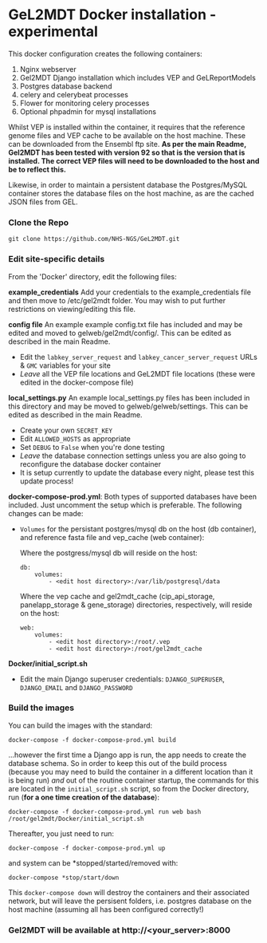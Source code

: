 # GeL2MDT Docker installation - experimental #

This docker configuration creates the following containers:
1. Nginx webserver
2. Gel2MDT Django installation which includes VEP and GeLReportModels
3. Postgres database backend
4. celery and celerybeat processes 
5. Flower for monitoring celery processes
5. Optional phpadmin for mysql installations


Whilst VEP is installed within the container, it requires that the reference genome files and VEP cache to be available 
on the host machine. These can be downloaded from the Ensembl ftp site. **As per the main Readme, Gel2MDT has been 
 tested with version 92 so that is the version that is installed. The correct VEP files will need to be downloaded to the host and be to reflect this.**

Likewise, in order to maintain a persistent database the Postgres/MySQL container stores the database files on the host 
machine, as are the cached JSON files from GEL.

### Clone the Repo
    git clone https://github.com/NHS-NGS/GeL2MDT.git
### Edit site-specific details
From the 'Docker' directory, edit the following files:


**example_credentials** 
Add your credentials to the example_credentials file and then move to /etc/gel2mdt folder. You may wish to put further 
restrictions on viewing/editing this file. 


**config file**
An example example config.txt file has included and may be edited and moved to gelweb/gel2mdt/config/. This 
can be edited as described in the main Readme.
- Edit the `labkey_server_request` and `labkey_cancer_server_request` URLs & `GMC` variables for your site
- _Leave_ all the VEP file locations and GeL2MDT file locations (these were edited in the docker-compose file)


**local_settings.py**
An example local_settings.py files has been included in this directory and may be moved to gelweb/gelweb/settings. This 
can be edited as described in the main Readme.
- Create your own `SECRET_KEY`
- Edit `ALLOWED_HOSTS` as appropriate
- Set `DEBUG` to `False` when you're done testing    
- _Leave_ the database connection settings unless you are also going to reconfigure the database docker container
- It is setup currently to update the database every night, please test this update process!


**docker-compose-prod.yml**:
Both types of supported databases have been included. Just uncomment the setup which is preferable. 
The following changes can be made:
- `Volumes` for the persistant postgres/mysql db on the host (db container), and reference fasta file and vep_cache 
(web container):

    Where the postgress/mysql db will reside on the host:

    ```
    db:
        volumes:
            - <edit host directory>:/var/lib/postgresql/data
    ```
    Where the vep cache and gel2mdt_cache (cip_api_storage, 
    panelapp_storage & gene_storage) directories, respectively, will reside on the host:
    ```
    web:
        volumes:
            - <edit host directory>:/root/.vep
            - <edit host directory>:/root/gel2mdt_cache
    ``` 

**Docker/initial_script.sh**
- Edit the main Django superuser credentials: `DJANGO_SUPERUSER`, `DJANGO_EMAIL` and `DJANGO_PASSWORD`

### Build the images
You can build the images with the standard:

    docker-compose -f docker-compose-prod.yml build
    
...however the first time a Django app is run, the app needs to create the database schema. So in order to keep this
 out of the build process (because you may need to build the container in a different location than it is being run) 
 _and_ out of the routine container startup, the commands for this are located in
the `initial_script.sh` script, so from the Docker directory, run (**for a one time creation of the database**):  

    docker-compose -f docker-compose-prod.yml run web bash /root/gel2mdt/Docker/initial_script.sh

Thereafter, you just need to run: 

    docker-compose -f docker-compose-prod.yml up

and system can be *stopped/started/removed with:

    docker-compose *stop/start/down

This `docker-compose down` will destroy the containers and their associated network, but will leave the persisent 
folders, i.e. postgres database on the host machine (assuming all has been configured correctly!)

### Gel2MDT will be available at http://<your_server>:8000
